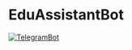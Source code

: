 # EduAssistantBot
[![TelegramBot](https://github.com/LZ-Software/EduAssistantBot/actions/workflows/python-app.yml/badge.svg?branch=main)](https://github.com/LZ-Software/EduAssistantBot/actions/workflows/python-app.yml)
